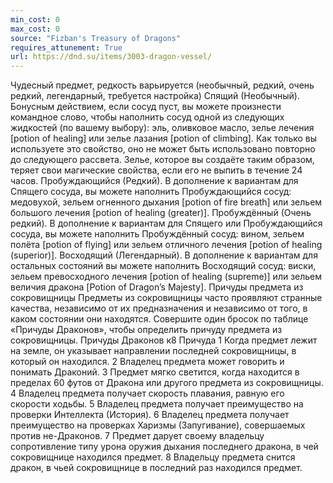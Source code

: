 ```yaml
---
min_cost: 0
max_cost: 0
source: "Fizban's Treasury of Dragons"
requires_attunement: True
url: https://dnd.su/items/3003-dragon-vessel/
---
```


Чудесный предмет, редкость варьируется (необычный, редкий, очень редкий, легендарный, требуется настройка)
Спящий (Необычный). Бонусным действием, если сосуд пуст, вы можете произнести командное слово, чтобы наполнить сосуд одной из следующих жидкостей (по вашему выбору): эль, оливковое масло, зелье лечения [potion of healing] или зелье лазания [potion of climbing]. Как только вы используете это свойство, оно не может быть использовано повторно до следующего рассвета. Зелье, которое вы создаёте таким образом, теряет свои магические свойства, если его не выпить в течение 24 часов.
Пробуждающийся (Редкий). В дополнение к вариантам для Спящего сосуда, вы можете наполнить Пробуждающийся сосуд: медовухой, зельем огненного дыхания [potion of fire breath] или зельем большого лечения [potion of healing (greater)].
Пробуждённый (Очень редкий). В дополнение к вариантам для Спящего или Пробуждающийся сосуда, вы можете наполнить Пробуждённый сосуд: вином, зельем полёта [potion of flying] или зельем отличного лечения [potion of healing (superior)].
Восходящий (Легендарный). В дополнение к вариантам для остальных состояний вы можете наполнить Восходящий сосуд: виски, зельем превосходного лечения [potion of healing (supreme)] или зельем величия дракона [Potion of Dragon’s Majesty].
Причуды предмета из сокровищницы Предметы из сокровищницы часто проявляют странные качества, независимо от их предназначения и независимо от того, в каком состоянии они находятся. Совершите один бросок по таблице «Причуды Драконов», чтобы определить причуду предмета из сокровищницы.
Причуды Драконов
к8
Причуда
1
Когда предмет лежит на земле, он указывает направлении последней сокровищницы, в который он находился.
2
Владелец предмета может говорить и понимать Драконий.
3
Предмет мягко светится, когда находится в пределах 60 футов от Дракона или другого предмета из сокровищницы.
4
Владелец предмета получает скорость плавания, равную его скорости ходьбы.
5
Владелец предмета получает преимущество на проверки Интеллекта (История).
6
Владелец предмета получает преимущество на проверках Харизмы (Запугивание), совершаемых против не-Драконов.
7
Предмет дарует своему владельцу сопротивление типу урона оружия дыхания последнего дракона, в чей сокровищнице находился предмет.
8
Владельцу предмета снится дракон, в чьей сокровищнице в последний раз находился предмет.
